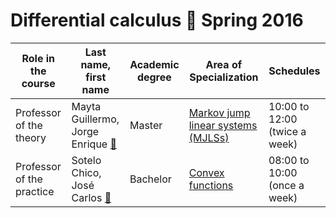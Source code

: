 Differential calculus :orange_book: Spring 2016
========================


| Role in the course | Last name, first name | Academic degree | Area of Specialization | Schedules |
| ---- | --- | --- | ---- | --- |
| Professor of the theory | Mayta Guillermo, Jorge Enrique [:e-mail:](mailto:jorgemayta@gmail.com) | Master | [Markov jump linear systems (MJLSs)](http://directorio.concytec.gob.pe/appDirectorioCTI/VerDatosInvestigador.do;jsessionid=7b370f1b777acb0fed714e77c590?id_investigador=72845) | 10:00 to 12:00 (twice a week) |
| Professor of the practice | Sotelo Chico, José Carlos [:e-mail:](mailto:josesot@hotmail.com) | Bachelor | [Convex functions](https://dina.concytec.gob.pe/appDirectorioCTI/VerDatosInvestigador.do?id_investigador=107064) | 08:00 to 10:00 (once a week)|